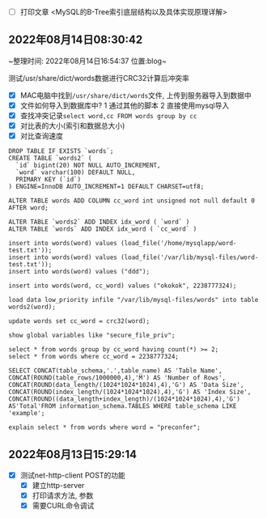 
- [ ] 打印文章 <MySQL的B-Tree索引底层结构以及具体实现原理详解>


## 2022年08月14日08:30:42

~整理时间: 2022年08月14日16:54:37 位置:blog~

测试/usr/share/dict/words数据进行CRC32计算后冲突率

  - [x] MAC电脑中找到`/usr/share/dict/words`文件, 上传到服务器导入到数据中
  - [x] 文件如何导入到数据库中? 1 通过其他的脚本 2 直接使用mysql导入
  - [x] 查找冲突记录`select word,cc FROM words group by cc`
  - [x] 对比表的大小(索引和数据总大小)
  - [x] 对比查询速度

```
DROP TABLE IF EXISTS `words`;
CREATE TABLE `words2` (
  `id` bigint(20) NOT NULL AUTO_INCREMENT,
  `word` varchar(100) DEFAULT NULL,
  PRIMARY KEY (`id`)
) ENGINE=InnoDB AUTO_INCREMENT=1 DEFAULT CHARSET=utf8;

ALTER TABLE words ADD COLUMN cc_word int unsigned not null default 0 AFTER word;
```

```
ALTER TABLE `words2` ADD INDEX idx_word ( `word` )
ALTER TABLE `words` ADD INDEX idx_word ( `cc_word` )
```

```
insert into words(word) values (load_file('/home/mysqlapp/word-test.txt'));
insert into words(word) values (load_file('/var/lib/mysql-files/word-test.txt'));
insert into words(word) values ("ddd");

insert into words(word, cc_word) values ("okokok", 2238777324);

load data low_priority infile "/var/lib/mysql-files/words" into table words2(word); 

update words set cc_word = crc32(word);
```

`show global variables like "secure_file_priv";`

```
select * from words group by cc_word having count(*) >= 2;
select * from words where cc_word = 2238777324;

SELECT CONCAT(table_schema,'.',table_name) AS 'Table Name', CONCAT(ROUND(table_rows/1000000,4),'M') AS 'Number of Rows', CONCAT(ROUND(data_length/(1024*1024*1024),4),'G') AS 'Data Size', CONCAT(ROUND(index_length/(1024*1024*1024),4),'G') AS 'Index Size', CONCAT(ROUND((data_length+index_length)/(1024*1024*1024),4),'G') AS'Total'FROM information_schema.TABLES WHERE table_schema LIKE 'example';
```

```
explain select * from words where word = "preconfer";
```

## 2022年08月13日15:29:14

- [x] 测试net-http-client POST的功能
	- [x] 建立http-server
	- [x] 打印请求方法, 参数
	- [x] 需要CURL命令调试
